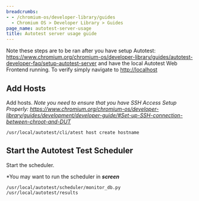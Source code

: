 ```yaml
---
breadcrumbs:
- - /chromium-os/developer-library/guides
  - Chromium OS > Developer Library > Guides
page_name: autotest-server-usage
title: Autotest server usage guide
---
```


Note these steps are to be ran after you have setup Autotest:
<https://www.chromium.org/chromium-os/developer-library/guides/autotest-developer-faq/setup-autotest-server>
and have the local Autotest Web Frontend running. To verify simply navigate to
<http://localhost>

## Add Hosts

Add hosts. *Note you need to ensure that you have SSH Access Setup Properly:
<https://www.chromium.org/chromium-os/developer-library/guides/development/developer-guide/#Set-up-SSH-connection-between-chroot-and-DUT>*

```none
/usr/local/autotest/cli/atest host create hostname
```

## Start the Autotest Test Scheduler

Start the scheduler.

\*You may want to run the scheduler in ***screen***

```none
/usr/local/autotest/scheduler/monitor_db.py /usr/local/autotest/results
```
